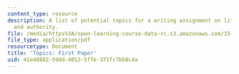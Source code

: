 ```yaml
---
content_type: resource
description: A list of potential topics for a writing assignment on literature, ethics,
  and authority.
file: /media/https%3A/open-learning-course-data-rc.s3.amazonaws.com/15-269b-literature-ethics-and-authority-fall-2002/41e4088259dd40135ffe371fc7bb8c4a_paperassignment1.pdf
file_type: application/pdf
resourcetype: Document
title: 'Topics: First Paper'
uid: 41e40882-59dd-4013-5ffe-371fc7bb8c4a
---
```

